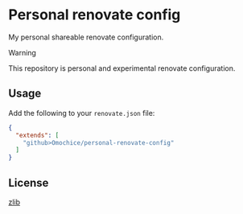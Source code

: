 # Personal renovate config

My personal shareable renovate configuration.

> [!WARNING]
> This repository is personal and experimental renovate configuration.

## Usage

Add the following to your `renovate.json` file:

```json
{
  "extends": [
    "github>Omochice/personal-renovate-config"
  ]
}
```

## License

[zlib](./LICENSE)
